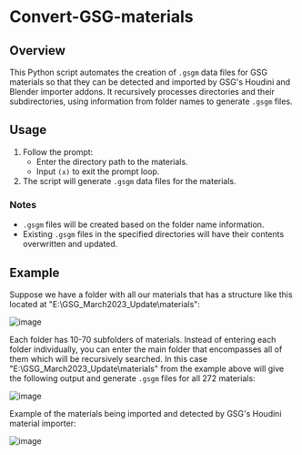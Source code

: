 # Convert-GSG-materials

## Overview
This Python script automates the creation of `.gsgm` data files for GSG materials so that they can be detected and imported by GSG's Houdini and Blender importer addons. It recursively processes directories and their subdirectories, using information from folder names to generate `.gsgm` files.

## Usage
1. Follow the prompt:
   - Enter the directory path to the materials.
   - Input `(x)` to exit the prompt loop.
2. The script will generate `.gsgm` data files for the materials.

### Notes
- `.gsgm` files will be created based on the folder name information.
- Existing `.gsgm` files in the specified directories will have their contents overwritten and updated.

## Example
Suppose we have a folder with all our materials that has a structure like this located at "E:\GSG_March2023_Update\materials":

![image](https://cdn.discordapp.com/attachments/734616060611002379/1178109715750862858/image.png?ex=6574f32c&is=65627e2c&hm=15ec3c21d7ea1dbe4cc61c4d8f026d70fe40fb08857f70ab84972eeaf11b0f1b&)

Each folder has 10-70 subfolders of materials. Instead of entering each folder individually, you can enter the main folder that encompasses all of them which will be recursively searched. In this case "E:\GSG_March2023_Update\materials" from the example above will give the following output and generate `.gsgm` files for all 272 materials: 

![image](https://cdn.discordapp.com/attachments/734616060611002379/1178127424769241158/image.png?ex=657503aa&is=65628eaa&hm=082f76d2b45e495561b95e1e843dde5fdcdc63762e997aab3d889e6db1365b4b&)

Example of the materials being imported and detected by GSG's Houdini material importer:

![image](https://cdn.discordapp.com/attachments/734616060611002379/1178440456024105000/image.png?ex=65762733&is=6563b233&hm=9d11c4edefefa4792fddae1d04f1d4434d5676930566c612b24e6115bced364d&)
